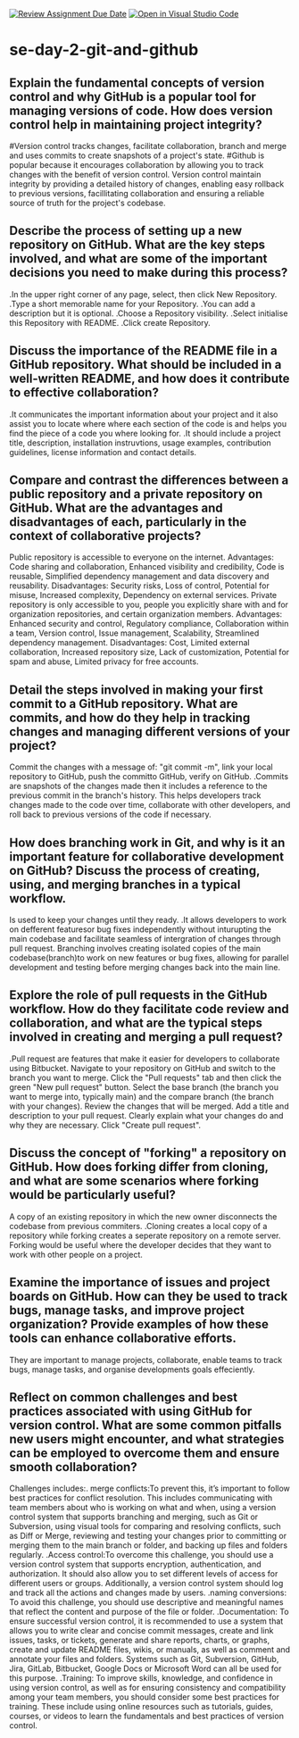 [![Review Assignment Due Date](https://classroom.github.com/assets/deadline-readme-button-22041afd0340ce965d47ae6ef1cefeee28c7c493a6346c4f15d667ab976d596c.svg)](https://classroom.github.com/a/8wgCKhpZ)
[![Open in Visual Studio Code](https://classroom.github.com/assets/open-in-vscode-2e0aaae1b6195c2367325f4f02e2d04e9abb55f0b24a779b69b11b9e10269abc.svg)](https://classroom.github.com/online_ide?assignment_repo_id=18820191&assignment_repo_type=AssignmentRepo)
# se-day-2-git-and-github
## Explain the fundamental concepts of version control and why GitHub is a popular tool for managing versions of code. How does version control help in maintaining project integrity? 
#Version control tracks changes, facilitate collaboration, branch and merge and uses commits to create snapshots of a project's state.
#Github is popular because it encourages collaboration by allowing you to track changes with the benefit of version control. Version control maintain integrity by providing a detailed history of changes, enabling easy rollback to previous versions, facillitating collaboration and ensuring a reliable source of truth for the project's codebase.

## Describe the process of setting up a new repository on GitHub. What are the key steps involved, and what are some of the important decisions you need to make during this process?
.In the upper right corner of any page, select, then click New Repository.
.Type a short memorable name for your Repository.
.You can add a description but it is optional.
.Choose a Repository visibility.
.Select initialise this Repository with README.
.Click create Repository.
## Discuss the importance of the README file in a GitHub repository. What should be included in a well-written README, and how does it contribute to effective collaboration?
.It communicates the important information about your project and it also assist you to locate where where each section of the code is and helps you find the piece of a code you where looking for.
.It should include a project title, description, installation instruvtions, usage examples, contribution guidelines, license information and contact details.

## Compare and contrast the differences between a public repository and a private repository on GitHub. What are the advantages and disadvantages of each, particularly in the context of collaborative projects?
Public repository is accessible to everyone on the internet.
Advantages: Code sharing and collaboration, Enhanced visibility and credibility, Code is reusable, Simplified dependency management and data discovery and reusability.
Disadvantages: Security risks, Loss of control, Potential for misuse, Increased complexity, Dependency on external services.
Private repository is only accessible to you, people you explicitly share with and for organization repositories, and certain organization members.
Advantages: Enhanced security and control, Regulatory compliance, Collaboration within a team, Version control, Issue management, Scalability, Streamlined dependency management.
Disadvantages: Cost, Limited external collaboration, Increased repository size, Lack of customization, Potential for spam and abuse, Limited privacy for free accounts.
## Detail the steps involved in making your first commit to a GitHub repository. What are commits, and how do they help in tracking changes and managing different versions of your project?
Commit the changes with a message of: "git commit -m", link your local repository to GitHub, push the committo GitHub, verify on GitHub.
.Commits are snapshots of the changes made then it includes a reference to the previous commit in the branch's history. This helps developers track changes made to the code over time, collaborate with other developers, and roll back to previous versions of the code if necessary.

## How does branching work in Git, and why is it an important feature for collaborative development on GitHub? Discuss the process of creating, using, and merging branches in a typical workflow.
Is used to keep your changes until they ready.
.It allows developers to work on defferent featuresor bug fixes independently without inturupting the main codebase and facilitate seamless of intergration of changes through pull request.
Branching involves creating isolated copies of the main codebase(branch)to work on new features or bug fixes, allowing for parallel development and testing before merging changes back into the main line.
## Explore the role of pull requests in the GitHub workflow. How do they facilitate code review and collaboration, and what are the typical steps involved in creating and merging a pull request?
.Pull request are features that make it easier for developers to collaborate using Bitbucket.
Navigate to your repository on GitHub and switch to the branch you want to merge.
Click the "Pull requests" tab and then click the green "New pull request" button.
Select the base branch (the branch you want to merge into, typically main) and the compare branch (the branch with your changes).
Review the changes that will be merged.
Add a title and description to your pull request. Clearly explain what your changes do and why they are necessary.
Click "Create pull request".

## Discuss the concept of "forking" a repository on GitHub. How does forking differ from cloning, and what are some scenarios where forking would be particularly useful?
A copy of an existing repository in which the new owner disconnects the codebase from previous commiters.
.Cloning creates a local copy of a repository while forking creates a seperate repository on a remote server.
Forking would be useful where the developer decides that they want to work with other people on a project.
## Examine the importance of issues and project boards on GitHub. How can they be used to track bugs, manage tasks, and improve project organization? Provide examples of how these tools can enhance collaborative efforts.
They are important to manage projects, collaborate, enable teams to track bugs, manage tasks, and organise developments goals effeciently.
## Reflect on common challenges and best practices associated with using GitHub for version control. What are some common pitfalls new users might encounter, and what strategies can be employed to overcome them and ensure smooth collaboration?
Challenges includes:. merge conflicts:To prevent this, it’s important to follow best practices for conflict resolution. This includes communicating with team members about who is working on what and when, using a version control system that supports branching and merging, such as Git or Subversion, using visual tools for comparing and resolving conflicts, such as Diff or Merge, reviewing and testing your changes prior to committing or merging them to the main branch or folder, and backing up files and folders regularly.
.Access control:To overcome this challenge, you should use a version control system that supports encryption, authentication, and authorization. It should also allow you to set different levels of access for different users or groups. Additionally, a version control system should log and track all the actions and changes made by users.
.naming conversions: To avoid this challenge, you should use descriptive and meaningful names that reflect the content and purpose of the file or folder.
.Documentation: To ensure successful version control, it is recommended to use a system that allows you to write clear and concise commit messages, create and link issues, tasks, or tickets, generate and share reports, charts, or graphs, create and update README files, wikis, or manuals, as well as comment and annotate your files and folders. Systems such as Git, Subversion, GitHub, Jira, GitLab, Bitbucket, Google Docs or Microsoft Word can all be used for this purpose.
.Training: To improve skills, knowledge, and confidence in using version control, as well as for ensuring consistency and compatibility among your team members, you should consider some best practices for training. These include using online resources such as tutorials, guides, courses, or videos to learn the fundamentals and best practices of version control. 
